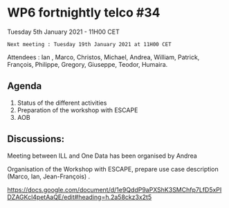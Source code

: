 #  WP6 fortnightly telco #34

Tuesday 5th January 2021 - 11H00 CET

	Next meeting : Tuesday 19th January 2021 at 11H00 CET

Attendees : Ian , Marco, Christos, Michael, Andrea, William, Patrick, François, Philippe, Gregory, Giuseppe, Teodor, Humaira.



## Agenda

1. Status of the different activities
2. Preparation of the workshop with ESCAPE
3. AOB
## Discussions:

Meeting between ILL and One Data has been organised by Andrea

Organisation of the Workshop with ESCAPE, prepare use case description (Marco, Ian, Jean-François) .



https://docs.google.com/document/d/1e9QddP9aPXShK3SMChfp7LfD5xPIDZAGKcl4petAaQE/edit#heading=h.2a58ckz3x2t5
